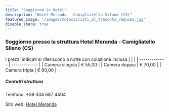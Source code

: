 ```yaml
---
title: "Soggiorno in Hotel"
description: "Hotel Meranda - Camigliatello Silano (CS)"
featured_image: '/images/motociclisti_al_tramonto_reduced.jpg'
disable_share: true
---
```


### Soggiorno presso la struttura Hotel Meranda - Camigliatello Silano (CS) 
I prezzi indicati si riferiscono a notte con colazione inclusa
|                |               |
| -------------  | ------------- |
| Camera singola | € 55,00       |
| Camera doppia  | € 70,00       |
| Camera tripla  | € 90,00       |
##### Contatti struttura
Telefono: +39 334 687 4404

Sito web: [Hotel Meranda](http://www.hotelmeranda.com/)

